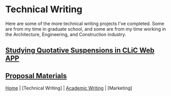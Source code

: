 # Technical Writing
Here are some of the more technical writing projects I've completed. Some are from my time in graduate school, and some are from my time working in the Architecture, Engineering, and Construction industry.

## [Studying Quotative Suspensions in CLiC Web APP]()

## [Proposal Materials]()

[Home](index.md) | [Technical Writing] | [Academic Writing](academicwriting.md) | [Marketing]
